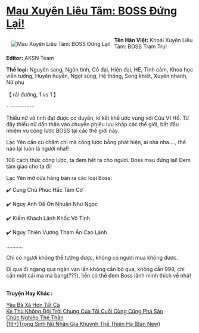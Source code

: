 <a href="https://utruyen.com/mau-xuyen-lieu-tam-boss-dung-lai/19117/" title="Mau Xuyên Liêu Tâm: BOSS Đứng Lại!"><h1>Mau Xuyên Liêu Tâm: BOSS Đứng Lại!</h1></a><div style="display:table"><img align="right" style="float: left; padding: 10px;" src="https://utruyen.com/images/story/200x260/mau-xuyen-lieu-tam-boss-dung-lai.jpg" alt="Mau Xuyên Liêu Tâm: BOSS Đứng Lại!"><b>Tên Hán Việt:</b> Khoái Xuyên Liêu Tâm: BOSS Trạm Trụ!<p></p><b>Editor:</b> AKSN Team<p></p><b>Thể loại:</b> Nguyên sang, Ngôn tình, Cổ đại, Hiện đại, HE, Tình cảm, Khoa học viễn tưởng, Huyền huyễn, Ngọt sủng, Hệ thống, Song khiết, Xuyên nhanh, Nữ phụ<p></p>【 rải đường, 1 vs 1 】<p></p>- ----------<p></p>Thiếu nữ vô tình đạt được cơ duyên, kí kết khế ước vùng với Cửu Vĩ Hồ. Từ đây thiếu nữ dấn thân vào chuyến phiêu lưu khắp các thế giới, bắt đầu nhiệm vụ công lược BOSS tại các thế giới này.<p></p>Lạc Yên cần cù chăm chỉ mà công lược bỗng phát hiện, ai nha nha...., thế nào lại luôn là ngươi nha!!<p></p>108 cách thức công lược, ta đem hết ra cho ngươi. Boss mau đứng lại! Đem tâm giao cho ta đi!<p></p>Lạc Yên mở cửa hàng bán ra các loại Boss:<p></p>✔️ Cung Chủ Phúc Hắc Tâm Cơ<p></p>✔️ Nguỵ Ảnh Đế Ôn Nhuận Như Ngọc<p></p>✔️ Kiếm Khách Lãnh Khốc Vô Tình<p></p>✔️ Nguỵ Thiên Vương Tham Ăn Cao Lãnh<p></p>...........<p></p>Chỉ có ngươi không thể tưởng được, không có ngươi mua không được.<p></p>Đi qua đi ngang qua ngàn vạn lần không cần bỏ qua, không cần 998, chỉ cần một cái ma ma bang(???), liền có thể đem Boss lãnh mình thích về nhà!</div><p><br><b>Truyện Hay Khác :</b></p><a href="https://utruyen.com/yeu-ba-xa-hon-tat-ca/24942/" alt="Yêu Bà Xã Hơn Tất Cả">Yêu Bà Xã Hơn Tất Cả</a><br/><a href="https://medium.com/@hoangminhquan1681984/ke%CC%89-thu%CC%80-kh%C3%B4ng-%C4%91%C3%B4%CC%A3i-tr%C6%A1%CC%80i-chung-cu%CC%89a-t%C3%B4i-cu%C3%B4%CC%81i-cu%CC%80ng-cu%CC%83ng-pha%CC%81-sa%CC%89n-22b12ee82d57" alt="Kẻ Thù Không Đội Trời Chung Của Tôi Cuối Cùng Cũng Phá Sản">Kẻ Thù Không Đội Trời Chung Của Tôi Cuối Cùng Cũng Phá Sản</a><br/><a href="https://github.com/quanluxury/truyenhot/tree/master/truyenhay/6920/" alt="Chức Nghiệp Thế Thân">Chức Nghiệp Thế Thân</a><br/><a href="https://medium.com/p/3af85aa6a377/" alt="(16+)Trọng Sinh Nữ Nhân Gia Khuynh Thế Thiên Hạ (Bản New)">(16+)Trọng Sinh Nữ Nhân Gia Khuynh Thế Thiên Hạ (Bản New)</a><br/>